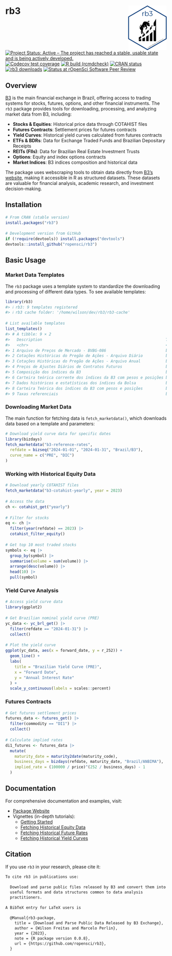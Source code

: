 
<!-- README.md is generated from README.Rmd. Please edit that file -->

# rb3 <img src="man/figures/logo.png" align="right" width="120" alt="rb3" />

<!-- badges: start -->

[![Project Status: Active – The project has reached a stable, usable
state and is being actively
developed.](https://www.repostatus.org/badges/latest/active.svg)](https://www.repostatus.org/#active)
[![Codecov test
coverage](https://codecov.io/gh/wilsonfreitas/rb3/branch/main/graph/badge.svg)](https://app.codecov.io/gh/wilsonfreitas/rb3?branch=main)
[![R build
(rcmdcheck)](https://github.com/ropensci/rb3/workflows/R-CMD-check/badge.svg)](https://github.com/ropensci/rb3/actions)
[![CRAN
status](https://www.r-pkg.org/badges/version/rb3)](https://CRAN.R-project.org/package=rb3)
[![rb3
downloads](https://cranlogs.r-pkg.org/badges/rb3)](https://cran.r-project.org/package=rb3)
[![Status at rOpenSci Software Peer
Review](https://badges.ropensci.org/534_status.svg)](https://github.com/ropensci/software-review/issues/534)
<!-- badges: end -->

## Overview

[B3](https://www.b3.com.br) is the main financial exchange in Brazil,
offering access to trading systems for stocks, futures, options, and
other financial instruments. The `rb3` package provides tools for
downloading, processing, and analyzing market data from B3, including:

- **Stocks & Equities**: Historical price data through COTAHIST files
- **Futures Contracts**: Settlement prices for futures contracts
- **Yield Curves**: Historical yield curves calculated from futures
  contracts
- **ETFs & BDRs**: Data for Exchange Traded Funds and Brazilian
  Depositary Receipts
- **REITs (FIIs)**: Data for Brazilian Real Estate Investment Trusts
- **Options**: Equity and index options contracts
- **Market Indices**: B3 indices composition and historical data

The package uses webscraping tools to obtain data directly from [B3’s
website](https://www.b3.com.br), making it accessible in R as structured
datasets. These datasets are valuable for financial analysis, academic
research, and investment decision-making.

## Installation

``` r
# From CRAN (stable version)
install.packages("rb3")

# Development version from GitHub
if (!require(devtools)) install.packages("devtools")
devtools::install_github("ropensci/rb3")
```

## Basic Usage

### Market Data Templates

The `rb3` package uses a template system to standardize the downloading
and processing of different data types. To see available templates:

``` r
library(rb3)
#> ℹ rb3: 9 templates registered
#> ℹ rb3 cache folder: '/home/wilson/dev/rb3/rb3-cache'

# List available templates
list_templates()
#> # A tibble: 9 × 2
#>   Description                                                      Template     
#>   <chr>                                                            <chr>        
#> 1 Arquivo de Preços de Mercado - BVBG-086                          b3-bvbg-086  
#> 2 Cotações Históricas do Pregão de Ações - Arquivo Diário          b3-cotahist-…
#> 3 Cotações Históricas do Pregão de Ações - Arquivo Anual           b3-cotahist-…
#> 4 Preços de Ajustes Diários de Contratos Futuros                   b3-futures-s…
#> 5 Composição dos índices da B3                                     b3-indexes-c…
#> 6 Carteira teórica corrente dos índices da B3 com pesos e posições b3-indexes-c…
#> 7 Dados históricos e estatísticas dos índices da Bolsa             b3-indexes-h…
#> 8 Carteira Teórica dos índices da B3 com pesos e posições          b3-indexes-t…
#> 9 Taxas referenciais                                               b3-reference…
```

### Downloading Market Data

The main function for fetching data is `fetch_marketdata()`, which
downloads data based on a template and parameters:

``` r
# Download yield curve data for specific dates
library(bizdays)
fetch_marketdata("b3-reference-rates",
  refdate = bizseq("2024-01-01", "2024-01-31", "Brazil/B3"),
  curve_name = c("PRE", "DIC")
)
```

### Working with Historical Equity Data

``` r
# Download yearly COTAHIST files
fetch_marketdata("b3-cotahist-yearly", year = 2023)

# Access the data
ch <- cotahist_get("yearly")

# Filter for stocks
eq <- ch |>
  filter(year(refdate) == 2023) |>
  cotahist_filter_equity()

# Get top 10 most traded stocks
symbols <- eq |>
  group_by(symbol) |>
  summarise(volume = sum(volume)) |>
  arrange(desc(volume)) |>
  head(10) |>
  pull(symbol)
```

### Yield Curve Analysis

``` r
# Access yield curve data
library(ggplot2)

# Get Brazilian nominal yield curve (PRE)
yc_data <- yc_brl_get() |>
  filter(refdate == "2024-01-31") |>
  collect()

# Plot the yield curve
ggplot(yc_data, aes(x = forward_date, y = r_252)) +
  geom_line() +
  labs(
    title = "Brazilian Yield Curve (PRE)",
    x = "Forward Date",
    y = "Annual Interest Rate"
  ) +
  scale_y_continuous(labels = scales::percent)
```

### Futures Contracts

``` r
# Get futures settlement prices
futures_data <- futures_get() |>
  filter(commodity == "DI1") |>
  collect()

# Calculate implied rates
di1_futures <- futures_data |>
  mutate(
    maturity_date = maturity2date(maturity_code),
    business_days = bizdays(refdate, maturity_date, "Brazil/ANBIMA"),
    implied_rate = (100000 / price)^(252 / business_days) - 1
  )
```

## Documentation

For comprehensive documentation and examples, visit:

- [Package Website](https://ropensci.github.io/rb3/)
- Vignettes (in-depth tutorials):
  - [Getting
    Started](https://ropensci.github.io/rb3/articles/Getting-started.html)
  - [Fetching Historical Equity
    Data](https://ropensci.github.io/rb3/articles/Fetching-historical-equity-data.html)
  - [Fetching Historical Future
    Rates](https://ropensci.github.io/rb3/articles/Fetching-historical-future-rates.html)
  - [Fetching Historical Yield
    Curves](https://ropensci.github.io/rb3/articles/Fetching-historical-yield-curve.html)

## Citation

If you use `rb3` in your research, please cite it:

    To cite rb3 in publications use:

      Download and parse public files released by B3 and convert them into
      useful formats and data structures common to data analysis
      practitioners.

    A BibTeX entry for LaTeX users is

      @Manual{rb3-package,
        title = {Download and Parse Public Data Released by B3 Exchange},
        author = {Wilson Freitas and Marcelo Perlin},
        year = {2023},
        note = {R package version 0.0.8},
        url = {https://github.com/ropensci/rb3},
      }
